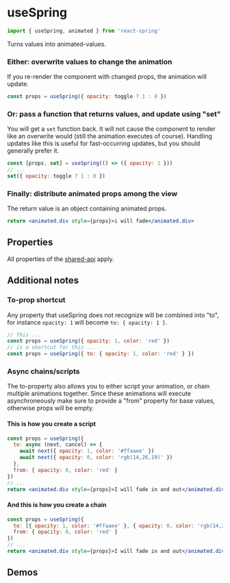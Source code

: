# useSpring

```js
import { useSpring, animated } from 'react-spring'
```

Turns values into animated-values.

### Either: overwrite values to change the animation

If you re-render the component with changed props, the animation will update.

```jsx
const props = useSpring({ opacity: toggle ? 1 : 0 })
```

### Or: pass a function that returns values, and update using "set"

You will get a `set` function back. It will not cause the component to render like an overwrite would (still the animation executes of course). Handling updates like this is useful for fast-occurring updates, but you should generally prefer it.

```jsx
const [props, set] = useSpring(() => ({ opacity: 1 }))
// ...
set({ opacity: toggle ? 1 : 0 })
```

### Finally: distribute animated props among the view

The return value is an object containing animated props. 

```jsx
return <animated.div style={props}>i will fade</animated.div>
```

## Properties

All properties of the [shared-api](api) apply.

## Additional notes

### To-prop shortcut

Any property that useSpring does not recognize will be combined into "to", for instance `opacity: 1` will become `to: { opacity: 1 }`.

```jsx
// This ...
const props = useSpring({ opacity: 1, color: 'red' })
// is a shortcut for this ...
const props = useSpring({ to: { opacity: 1, color: 'red' } })
```

### Async chains/scripts

The to-property also allows you to either script your animation, or chain multiple animations together. Since these animations will execute asynchroneously make sure to provide a "from" property for base values, otherwise props will be empty.

#### This is how you create a script

```jsx
const props = useSpring({ 
  to: async (next, cancel) => {
    await next({ opacity: 1, color: '#ffaaee' })
    await next({ opacity: 0, color: 'rgb(14,26,19)' })
  },
  from: { opacity: 0, color: 'red' } 
})
// ...
return <animated.div style={props}>I will fade in and out</animated.div>
```

#### And this is how you create a chain

```jsx
const props = useSpring({ 
  to: [{ opacity: 1, color: '#ffaaee' }, { opacity: 0, color: 'rgb(14,26,19)' }],
  from: { opacity: 0, color: 'red' } 
})
// ...
return <animated.div style={props}>I will fade in and out</animated.div>
```

## Demos